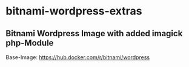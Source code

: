 # bitnami-wordpress-extras
## Bitnami Wordpress Image with added imagick php-Module

Base-Image: https://hub.docker.com/r/bitnami/wordpress
